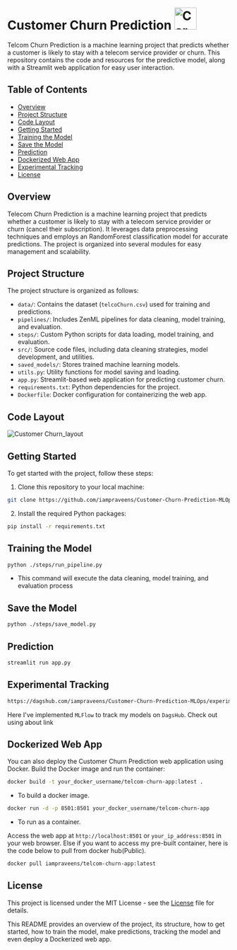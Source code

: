 # Customer Churn Prediction <img src="https://cdn-icons-png.flaticon.com/512/9815/9815472.png" alt="Car Price Prediction" width="50" height="50">

Telcom Churn Prediction is a machine learning project that predicts whether a customer is likely to stay with a telecom service provider or churn. This repository contains the code and resources for the predictive model, along with a Streamlit web application for easy user interaction.

## Table of Contents
- [Overview](#overview)
- [Project Structure](#project-structure)
- [Code Layout](#code-layout)
- [Getting Started](#getting-started)
- [Training the Model](#training-the-model)
- [Save the Model](#save-the-model)
- [Prediction](#prediction)
- [Dockerized Web App](#dockerized-web-app)
- [Experimental Tracking](#experimental-tracking)
- [License](#license)

## Overview
Telecom Churn Prediction is a machine learning project that predicts whether a customer is likely to stay with a telecom service provider or churn (cancel their subscription). It leverages data preprocessing techniques and employs an RandomForest classification model for accurate predictions. The project is organized into several modules for easy management and scalability.


## Project Structure
The project structure is organized as follows:

- `data/`: Contains the dataset (`telcoChurn.csv`) used for training and predictions.
- `pipelines/`: Includes ZenML pipelines for data cleaning, model training, and evaluation.
- `steps/`: Custom Python scripts for data loading, model training, and evaluation.
- `src/`: Source code files, including data cleaning strategies, model development, and utilities.
- `saved_models/`: Stores trained machine learning models.
- `utils.py`: Utility functions for model saving and loading.
- `app.py`: Streamlit-based web application for predicting customer churn.
- `requirements.txt`: Python dependencies for the project.
- `Dockerfile`: Docker configuration for containerizing the web app.

## Code Layout
![Customer Churn_layout](https://github.com/iampraveens/Customer-Churn-Prediction-MLOps/assets/125688218/2916cfa4-f922-40a1-b693-661ed21eb7fd)

## Getting Started
To get started with the project, follow these steps:

1. Clone this repository to your local machine:

```bash
git clone https://github.com/iampraveens/Customer-Churn-Prediction-MLOps.git
```

2. Install the required Python packages:

```bash
pip install -r requirements.txt
```
## Training the Model

```bash
python ./steps/run_pipeline.py
```
- This command will execute the data cleaning, model training, and evaluation process

## Save the Model

```bash
python ./steps/save_model.py
```

## Prediction

```bash
streamlit run app.py
```
## Experimental Tracking
```bash
https://dagshub.com/iampraveens/Customer-Churn-Prediction-MLOps/experiments/
```
Here I've implemented `MLFlow` to track my models on `DagsHub`. Check out using about link

## Dockerized Web App
You can also deploy the Customer Churn Prediction web application using Docker. Build the Docker image and run the container:
```bash
docker build -t your_docker_username/telcom-churn-app:latest .
```
- To build a docker image.

```bash
docker run -d -p 8501:8501 your_docker_username/telcom-churn-app
```
- To run as a container.

Access the web app at `http://localhost:8501` or `your_ip_address:8501` in your web browser.
Else if you want to access my pre-built container, here is the code below to pull from docker hub(Public).
```bash
docker pull iampraveens/telcom-churn-app:latest
```
## License 
This project is licensed under the MIT License - see the [License](https://github.com/git/git-scm.com/blob/main/MIT-LICENSE.txt) file for details.

This README provides an overview of the project, its structure, how to get started, how to train the model, make predictions, tracking the model and even deploy a Dockerized web app.
